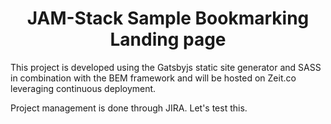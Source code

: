 
<h1 align="center">
  JAM-Stack Sample Bookmarking Landing page
</h1>

This project is developed using the Gatsbyjs static site generator and SASS in combination with the BEM framework and will be hosted on Zeit.co leveraging continuous deployment.

Project management is done through JIRA. Let's test this.